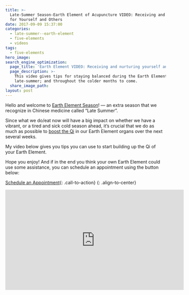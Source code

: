 ```yaml
---
title: >-
  Late-Summer Season-Earth Element of Acupuncture VIDEO: Receiving and Nurturing
  for Yourself and Others
date: 2017-09-09 15:37:00
categories:
  - late-summer--earth-element
  - five-elements
  - videos
tags:
  - five-elements
hero_image:
search_engine_optimization:
  page_title: 'Earth Element VIDEO: Receiving and nurturing yourself and others'
  page_description: >-
    This video gives tips for staying balanced during the Earth Element season,
    late-summer; and throughout the colder months to come.
  share_image_path:
layout: post
---
```


Hello and welcome to [Earth Element Season](/2016/08/21/tips-from-earth-its-all-about-receiving-and-nourishment/)! — an extra season that we recognize in Chinese medicine called “Late Summer”.

Since what we do/eat now will have a big impact on whether we have a vibrant, or a tired and sick cold season ahead, it’s crucial that we do as much as possible to [boost the Qi](/2011/09/07/out-of-the-fire-and-deep-into-earth-use-earths-bounty-to-build-up-your-qi-as-we-head-into-earth-element-season/) in our Earth Element organs over the next several weeks.

<div>
		<p>My video below gives you tips you can use to start building up the Qi of your Earth Element.</p>
	</div>

Hope you enjoy! And if in the end you think your own Earth Element could use some assistance, you can schedule an appointment using the button below:

[Schedule an Appointment](/make-an-appointment/){: .call-to-action}
{: .align-to-center}

<div class="cms-embed" data-cms-embed="PGlmcmFtZSB3aWR0aD0iNTYwIiBoZWlnaHQ9IjMxNSIgc3JjPSJodHRwczovL3d3dy55b3V0dWJlLmNvbS9lbWJlZC96WlZWQ1c5dVowZyIgZnJhbWVib3JkZXI9IjAiIGFsbG93PSJhdXRvcGxheTsgZW5jcnlwdGVkLW1lZGlhIiBhbGxvd2Z1bGxzY3JlZW4+PC9pZnJhbWU+"><iframe src="https://www.youtube.com/embed/zZVVCW9uZ0g" allow="autoplay; encrypted-media" allowfullscreen="" width="560" height="315" frameborder="0"></iframe></div>